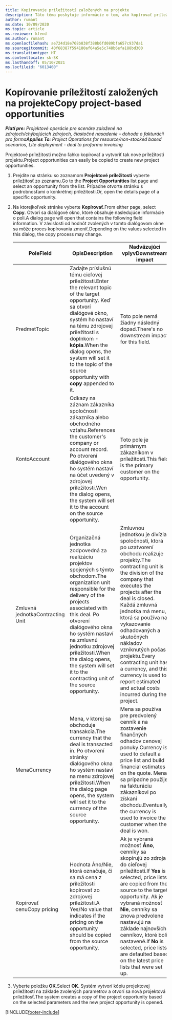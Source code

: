 ```yaml
---
title: Kopírovanie príležitostí založených na projekte
description: Táto téma poskytuje informácie o tom, ako kopírovať príležitosti založené na projekte v Project Operations.
author: rumant
ms.date: 10/09/2020
ms.topic: article
ms.reviewer: kfend
ms.author: rumant
ms.openlocfilehash: ae724d18e768b838f388b6fd089bfa657c937da1
ms.sourcegitcommit: 40f68387f594180af64a5e5c748b6efa188bd300
ms.translationtype: HT
ms.contentlocale: sk-SK
ms.lasthandoff: 05/10/2021
ms.locfileid: "6013460"
---
```

# <a name="copy-project-based-opportunities"></a><span data-ttu-id="8c267-103">Kopírovanie príležitostí založených na projekte</span><span class="sxs-lookup"><span data-stu-id="8c267-103">Copy project-based opportunities</span></span>

<span data-ttu-id="8c267-104">_**Platí pre:** Projektové operácie pre scenáre založené na zdrojoch/chýbajúcich zdrojoch, čiastočné nasadenie – dohoda o fakturácii pro forma_</span><span class="sxs-lookup"><span data-stu-id="8c267-104">_**Applies To:** Project Operations for resource/non-stocked based scenarios, Lite deployment - deal to proforma invoicing_</span></span>


<span data-ttu-id="8c267-105">Projektové príležitosti možno ľahko kopírovať a vytvoriť tak nové príležitosti projektu.</span><span class="sxs-lookup"><span data-stu-id="8c267-105">Project opportunities can easily be copied to create new project opportunities.</span></span> 

1. <span data-ttu-id="8c267-106">Prejdite na stránku so zoznamom **Projektové príležitosti** vyberte príležitosť zo zoznamu.</span><span class="sxs-lookup"><span data-stu-id="8c267-106">Go to the **Project Opportunities** list page and select an opportunity from the list.</span></span> <span data-ttu-id="8c267-107">Prípadne otvorte stránku s podrobnosťami o konkrétnej príležitosti.</span><span class="sxs-lookup"><span data-stu-id="8c267-107">Or, open the details page of a specific opportunity.</span></span> 
2. <span data-ttu-id="8c267-108">Na ktorejkoľvek stránke vyberte **Kopírovať**.</span><span class="sxs-lookup"><span data-stu-id="8c267-108">From either page, select **Copy**.</span></span> <span data-ttu-id="8c267-109">Otvorí sa dialógové okno, ktoré obsahuje nasledujúce informácie o poli.</span><span class="sxs-lookup"><span data-stu-id="8c267-109">A dialog page will open that contains the following field information.</span></span> <span data-ttu-id="8c267-110">V závislosti od hodnôt zvolených v tomto dialógovom okne sa môže proces kopírovania zmeniť.</span><span class="sxs-lookup"><span data-stu-id="8c267-110">Depending on the values selected in this dialog, the copy process may change.</span></span>

    | <span data-ttu-id="8c267-111">**Pole**</span><span class="sxs-lookup"><span data-stu-id="8c267-111">**Field**</span></span> | <span data-ttu-id="8c267-112">**Opis**</span><span class="sxs-lookup"><span data-stu-id="8c267-112">**Description**</span></span> | <span data-ttu-id="8c267-113">**Nadväzujúci vplyv**</span><span class="sxs-lookup"><span data-stu-id="8c267-113">**Downstream impact**</span></span> |
    | --- | --- | --- |
    | <span data-ttu-id="8c267-114">Predmet</span><span class="sxs-lookup"><span data-stu-id="8c267-114">Topic</span></span> | <span data-ttu-id="8c267-115">Zadajte príslušnú tému cieľovej príležitosti.</span><span class="sxs-lookup"><span data-stu-id="8c267-115">Enter the relevant topic of the target opportunity.</span></span> <span data-ttu-id="8c267-116">Keď sa otvorí dialógové okno, systém ho nastaví na tému zdrojovej príležitosti s doplnkom **-kópia**.</span><span class="sxs-lookup"><span data-stu-id="8c267-116">When the dialog opens, the system will set it to the topic of the source opportunity with **copy** appended to it.</span></span> | <span data-ttu-id="8c267-117">Toto pole nemá žiadny následný dopad.</span><span class="sxs-lookup"><span data-stu-id="8c267-117">There's no downstream impact for this field.</span></span> |
    | <span data-ttu-id="8c267-118">Konto</span><span class="sxs-lookup"><span data-stu-id="8c267-118">Account</span></span> | <span data-ttu-id="8c267-119">Odkazy na záznam zákazníka spoločnosti zákazníka alebo obchodného vzťahu.</span><span class="sxs-lookup"><span data-stu-id="8c267-119">References the customer's company or account record.</span></span> <span data-ttu-id="8c267-120">Po otvorení dialógového okna ho systém nastaví na účet uvedený v zdrojovej príležitosti.</span><span class="sxs-lookup"><span data-stu-id="8c267-120">Wen the dialog opens, the system will set it to the account on the source opportunity.</span></span> | <span data-ttu-id="8c267-121">Toto pole je primárnym zákazníkom v príležitosti.</span><span class="sxs-lookup"><span data-stu-id="8c267-121">This field is the primary customer on the opportunity.</span></span> |
    | <span data-ttu-id="8c267-122">Zmluvná jednotka</span><span class="sxs-lookup"><span data-stu-id="8c267-122">Contracting Unit</span></span> | <span data-ttu-id="8c267-123">Organizačná jednotka zodpovedná za realizáciu projektov spojených s týmto obchodom.</span><span class="sxs-lookup"><span data-stu-id="8c267-123">The organization unit responsible for the delivery of the projects associated with this deal.</span></span> <span data-ttu-id="8c267-124">Po otvorení dialógového okna ho systém nastaví na zmluvnú jednotku zdrojovej príležitosti.</span><span class="sxs-lookup"><span data-stu-id="8c267-124">When the dialog opens, the system will set it to the contracting unit of the source opportunity.</span></span> | <span data-ttu-id="8c267-125">Zmluvnou jednotkou je divízia spoločnosti, ktorá po uzatvorení obchodu realizuje projekty.</span><span class="sxs-lookup"><span data-stu-id="8c267-125">The contracting unit is the division of the company that executes the projects after the deal is closed.</span></span> <span data-ttu-id="8c267-126">Každá zmluvná jednotka má menu, ktorá sa používa na vykazovanie odhadovaných a skutočných nákladov vzniknutých počas projektu.</span><span class="sxs-lookup"><span data-stu-id="8c267-126">Every contracting unit has a currency, and this currency is used to report estimated and actual costs incurred during the project.</span></span> |
    | <span data-ttu-id="8c267-127">Mena</span><span class="sxs-lookup"><span data-stu-id="8c267-127">Currency</span></span> | <span data-ttu-id="8c267-128">Mena, v ktorej sa obchoduje transakcia.</span><span class="sxs-lookup"><span data-stu-id="8c267-128">The currency that the deal is transacted in.</span></span> <span data-ttu-id="8c267-129">Po otvorení stránky dialógového okna ho systém nastaví na menu zdrojovej príležitosti.</span><span class="sxs-lookup"><span data-stu-id="8c267-129">When the dialog page opens, the system will set it to the currency of the source opportunity.</span></span> | <span data-ttu-id="8c267-130">Mena sa používa pre predvolený cenník a na zostavenie finančných odhadov cenovej ponuky.</span><span class="sxs-lookup"><span data-stu-id="8c267-130">Currency is used to default a price list and build financial estimates on the quote.</span></span> <span data-ttu-id="8c267-131">Mena sa prípadne použije na fakturáciu zákazníkovi po získaní obchodu.</span><span class="sxs-lookup"><span data-stu-id="8c267-131">Eventually, the currency is used to invoice the customer when the deal is won.</span></span> |
    | <span data-ttu-id="8c267-132">Kopírovať cenu</span><span class="sxs-lookup"><span data-stu-id="8c267-132">Copy pricing</span></span> | <span data-ttu-id="8c267-133">Hodnota Áno/Nie, ktorá označuje, či sa má cena z príležitosti kopírovať zo zdrojovej príležitosti.</span><span class="sxs-lookup"><span data-stu-id="8c267-133">A Yes/No value that indicates if the pricing on the opportunity should be copied from the source opportunity.</span></span> | <span data-ttu-id="8c267-134">Ak je vybraná možnosť **Áno**, cenníky sa skopírujú zo zdroja do cieľovej príležitosti.</span><span class="sxs-lookup"><span data-stu-id="8c267-134">If **Yes** is selected, price lists are copied from the source to the target opportunity.</span></span> <span data-ttu-id="8c267-135">Ak je vybraná možnosť **Nie**, cenníky sa znova predvolene nastavujú na základe najnovších cenníkov, ktoré boli nastavené.</span><span class="sxs-lookup"><span data-stu-id="8c267-135">If **No** is selected, price lists are defaulted based on the latest price lists that were set up.</span></span> |

3. <span data-ttu-id="8c267-136">Vyberte položku **OK**.</span><span class="sxs-lookup"><span data-stu-id="8c267-136">Select **OK**.</span></span> <span data-ttu-id="8c267-137">Systém vytvorí kópiu projektovej príležitosti na základe zvolených parametrov a otvorí sa nová projektová príležitosť.</span><span class="sxs-lookup"><span data-stu-id="8c267-137">The system creates a copy of the project opportunity based on the selected parameters and the new project opportunity is opened.</span></span>


[!INCLUDE[footer-include](../includes/footer-banner.md)]